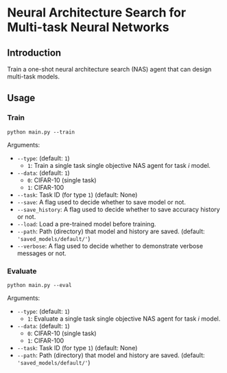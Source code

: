 # Neural Architecture Search for Multi-task Neural Networks

## Introduction

Train a one-shot neural architecture search (NAS) agent that can design multi-task models.

## Usage

### Train

```
python main.py --train
```

Arguments:

 * `--type`: (default: `1`)
   * `1`: Train a single task single objective NAS agent for task *i* model.
 * `--data`: (default: `1`)
   * `0`: CIFAR-10 (single task)
   * `1`: CIFAR-100
 * `--task`: Task ID (for type `1`) (default: None) 
 * `--save`: A flag used to decide whether to save model or not.
 * `--save_history`: A flag used to decide whether to save accuracy history or not.
 * `--load`: Load a pre-trained model before training.
 * `--path`: Path (directory) that model and history are saved. (default: `'saved_models/default/'`)
 * `--verbose`: A flag used to decide whether to demonstrate verbose messages or not.

### Evaluate

```
python main.py --eval
```

Arguments:

 * `--type`: (default: `1`)
   * `1`: Evaluate a single task single objective NAS agent for task *i* model.
 * `--data`: (default: `1`)
   * `0`: CIFAR-10 (single task)
   * `1`: CIFAR-100
 * `--task`: Task ID (for type `1`) (default: None)
 * `--path`: Path (directory) that model and history are saved. (default: `'saved_models/default/'`)
